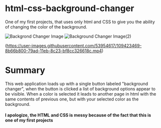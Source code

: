# html-css-background-changer
One of my first projects, that uses only html and CSS to give you the ability of changing the color of the background.

![Backgrond Changer Image](https://user-images.githubusercontent.com/53954617/109423737-ab4aab80-79ae-11eb-93a0-53567b075259.png)
![Background Changer Image(2)](https://user-images.githubusercontent.com/53954617/109423755-bbfb2180-79ae-11eb-9020-2c31811290a9.png)


(https://user-images.githubusercontent.com/53954617/109423469-8b66b800-79ad-11eb-8c23-bf8cc326618c.mp4)

# Summary
  This web application loads up with a single button labeled "background changer", when the button is clicked a list of background options appear to be visible. When a color is selected it leads to another page in html with the same contents of previous one, but with your selected color as the background.

#### I apologize, the HTML and CSS is messy because of the fact that this is one of my first projects
